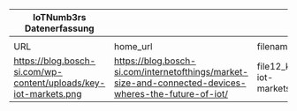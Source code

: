|IoTNumb3rs Datenerfassung|||||||||||
| ---- | ---- | ---- | ---- | ---- | ---- | ---- | ---- | ---- | ---- | ---- |
||||||||||||
|URL|home_url|filename|device_class|device_count|market_class|market_volume|prognosis_year|publication_year|authorship_class|Dropbox folder|
|https://blog.bosch-si.com/wp-content/uploads/key-iot-markets.png|https://blog.bosch-si.com/internetofthings/market-size-and-connected-devices-wheres-the-future-of-iot/|file12_key-iot-markets.png||||||||JinlinHolic/20181123-1800|
